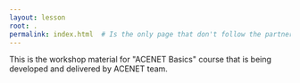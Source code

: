 ```yaml
---
layout: lesson
root: .
permalink: index.html  # Is the only page that don't follow the partner /:path/index.html
---
```

This is the workshop material for "ACENET Basics" course that is being developed and delivered by ACENET team.

<!-- 
> ## Prerequisites
>
> FIXME
{: .prereq} -->
